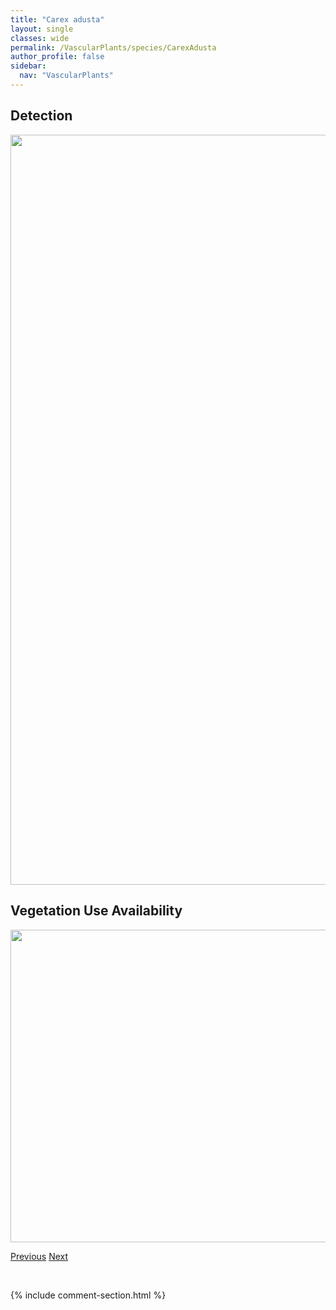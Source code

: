 ```yaml
---
title: "Carex adusta"
layout: single
classes: wide
permalink: /VascularPlants/species/CarexAdusta
author_profile: false
sidebar:
  nav: "VascularPlants"
---
```


<h2>Detection</h2>

<a href="https://drive.google.com/uc?export=view&id=1Yl_7bNLUGhS5_jOl5c--qZGPjKCPhNTv">
<img src="https://drive.google.com/uc?export=view&id=1Yl_7bNLUGhS5_jOl5c--qZGPjKCPhNTv" height = "1200" width = "800">
</a>


<h2>Vegetation Use Availability</h2>

<a href="https://drive.google.com/uc?export=view&id=1l6QeP-7BxHuWB_UBDm6dhLx6JlIOytwQ">
<img src="https://drive.google.com/uc?export=view&id=1l6QeP-7BxHuWB_UBDm6dhLx6JlIOytwQ" height = "500" width = "1000">
</a>


<a href="/DevelopmentWebsite/VascularPlants/species/CardaminePensylvanica" class="pagination--pager" title="Cardamine pensylvanica">Previous</a> <a href="/DevelopmentWebsite/VascularPlants/species/CarexAlbonigra" class="pagination--pager" title="Carex albonigra">Next</a>

<p>&nbsp;</p>

{% include comment-section.html %}

